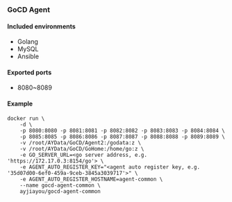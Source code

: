 ### GoCD Agent 

#### Included environments
* Golang
* MySQL
* Ansible

#### Exported ports
* 8080~8089

#### Example

    docker run \
        -d \
        -p 8080:8080 -p 8081:8081 -p 8082:8082 -p 8083:8083 -p 8084:8084 \
        -p 8085:8085 -p 8086:8086 -p 8087:8087 -p 8088:8088 -p 8089:8089 \
        -v /root/AYData/GoCD/Agent2:/godata:z \
        -v /root/AYData/GoCD/GoHome:/home/go:z \
        -e GO_SERVER_URL=<go server address, e.g. 'https://172.17.0.3:8154/go'> \
        -e AGENT_AUTO_REGISTER_KEY="<agent auto register key, e.g. '35d07d00-6ef0-459a-9ceb-3845a3039717'>" \
        -e AGENT_AUTO_REGISTER_HOSTNAME=agent-common \
        --name gocd-agent-common \
        ayjiayou/gocd-agent-common

